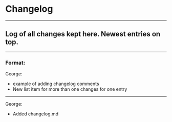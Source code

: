 <h1>Changelog</h1>
<hr/>
<h2>Log of all changes kept here. Newest entries on top.</h2>
<hr/>
<h3>Format:</h3>
<p>George:</p>
    <ul>
    <li>example of adding changelog comments</li>
    <li>New list item for more than one changes for one entry</li>
    </ul>
<hr/>
<p>George:</p>
    <ul>
    <li>Added changelog.md</li>
    </ul>